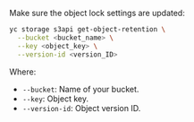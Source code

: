 Make sure the object lock settings are updated:

```bash
yc storage s3api get-object-retention \
  --bucket <bucket_name> \
  --key <object_key> \
  --version-id <version_ID>
```

Where:

* `--bucket`: Name of your bucket.
* `--key`: Object key.
* `--version-id`: Object version ID.